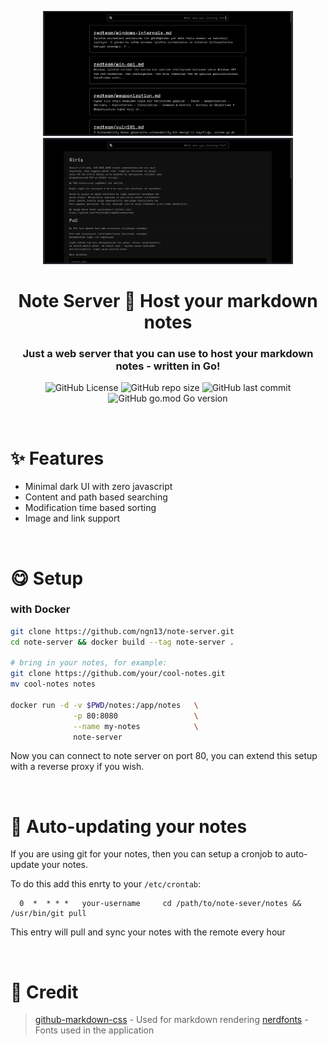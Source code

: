 <p align="center">
  <img src="images/index.png" width="400px">
  <img src="images/note.png" width="400px">
</p>
<h1 align="center">Note Server 📝 Host your markdown notes</h1>
<h3 align="center">
  Just a web server that you can use to host
  your markdown notes - written in Go!
</h3>

<p align="center">
    <img alt="GitHub License" src="https://img.shields.io/github/license/ngn13/note-server?style=for-the-badge">
    <img alt="GitHub repo size" src="https://img.shields.io/github/repo-size/ngn13/note-server?style=for-the-badge">
    <img alt="GitHub last commit" src="https://img.shields.io/github/last-commit/ngn13/note-server?style=for-the-badge">
    <img alt="GitHub go.mod Go version" src="https://img.shields.io/github/go-mod/go-version/ngn13/note-server?style=for-the-badge">
</p>

</br>

# ✨ Features
- Minimal dark UI with zero javascript 
- Content and path based searching 
- Modification time based sorting
- Image and link support 

</br>

# 😋 Setup
### with Docker 
```bash
git clone https://github.com/ngn13/note-server.git
cd note-server && docker build --tag note-server .

# bring in your notes, for example:
git clone https://github.com/your/cool-notes.git
mv cool-notes notes

docker run -d -v $PWD/notes:/app/notes   \
              -p 80:8080                 \
              --name my-notes            \
              note-server
```
Now you can connect to note server on port 80, you can 
extend this setup with a reverse proxy if you wish.

</br>

# 🔄 Auto-updating your notes 
If you are using git for your notes, then you can 
setup a cronjob to auto-update your notes.

To do this add this enrty to your `/etc/crontab`:
```
  0  *  * * *   your-username     cd /path/to/note-sever/notes && /usr/bin/git pull 
```
This entry will pull and sync your notes with the remote every hour

</br>

# 🔗 Credit
> [github-markdown-css](https://github.com/sindresorhus/github-markdown-css) - Used for markdown rendering
> [nerdfonts](https://github.com/ryanoasis/nerd-fonts) - Fonts used in the application 
